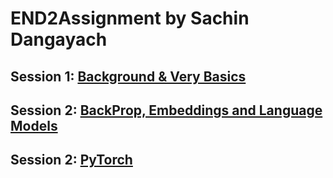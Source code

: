 # END2Assignment by Sachin Dangayach

## Session 1: [Background & Very Basics](https://github.com/SachinDangayach/END2.0/tree/main/Session1)
## Session 2: [BackProp, Embeddings and Language Models](https://github.com/SachinDangayach/END2.0/tree/main/Session2)
## Session 2: [PyTorch](https://github.com/SachinDangayach/END2.0/tree/main/Session3)
